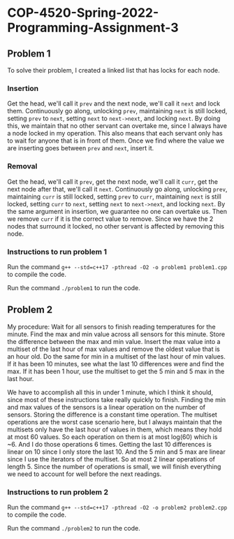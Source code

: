 # COP-4520-Spring-2022-Programming-Assignment-3

## Problem 1
To solve their problem, I created a linked list that has locks for each node.

### Insertion
Get the head, we'll call it `prev` and the next node, we'll call it `next` and lock them. Continuously go along, unlocking `prev`, maintaining `next` is still locked, setting `prev` to `next`, setting `next` to `next->next`, and locking `next`. By doing this, we maintain that no other servant can overtake me, since I always have a node locked in my operation. This also means that each servant only has to wait for anyone that is in front of them. Once we find where the value we are inserting goes between `prev` and `next`, insert it.

### Removal
Get the head, we'll call it `prev`, get the next node, we'll call it `curr`, get the next node after that, we'll call it `next`. Continuously go along, unlocking `prev`, maintaining `curr` is still locked, setting `prev` to `curr`, maintaining `next` is still locked, setting `curr` to `next`, setting `next` to `next->next`, and locking `next`. By the same argument in insertion, we guarantee no one can overtake us. Then we remove `curr` if it is the correct value to remove. Since we have the 2 nodes that surround it locked, no other servant is affected by removing this node.

### Instructions to run problem 1
Run the command `g++ --std=c++17 -pthread -O2 -o problem1 problem1.cpp` to compile the code.

Run the command `./problem1` to run the code.

## Problem 2
My procedure: Wait for all sensors to finish reading temperatures for the minute. Find the max and min value across all sensors for this minute. Store the difference between the max and min value. Insert the max value into a multiset of the last hour of max values and remove the oldest value that is an hour old. Do the same for min in a multiset of the last hour of min values. If it has been 10 minutes, see what the last 10 differences were and find the max. If it has been 1 hour, use the multiset to get the 5 min and 5 max in the last hour.

We have to accomplish all this in under 1 minute, which I think it should, since most of these instructions take really quickly to finish. Finding the min and max values of the sensors is a linear operation on the number of sensors. Storing the difference is a constant time operation. The multiset operations are the worst case scenario here, but I always maintain that the multisets only have the last hour of values in them, which means they hold at most 60 values. So each operation on them is at most log(60) which is ~6. And I do those operations 6 times. Getting the last 10 differences is linear on 10 since I only store the last 10. And the 5 min and 5 max are linear since I use the iterators of the multiset. So at most 2 linear operations of length 5. Since the number of operations is small, we will finish everything we need to account for well before the next readings.

### Instructions to run problem 2
Run the command `g++ --std=c++17 -pthread -O2 -o problem2 problem2.cpp` to compile the code.

Run the command `./problem2` to run the code.
